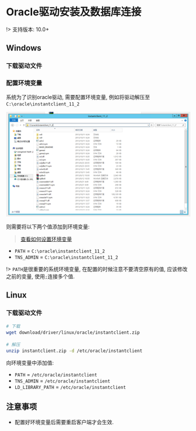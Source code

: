 # Oracle驱动安装及数据库连接

!> 支持版本: 10.0+

## Windows

### 下载驱动文件

### 配置环境变量

系统为了识别oracle驱动, 需要配置环境变量, 例如将驱动解压至`C:\oracle\instantclient_11_2`

![](img/abc3bab6a637b891f1f310a72ba4b524.png)

则需要将以下两个值添加到环境变量:

> [查看如何设置环境变量](/faq/how-to-set-env)

* `PATH` = `C:\oracle\instantclient_11_2`
* `TNS_ADMIN` = `C:\oracle\instantclient_11_2`


!> `PATH`是很重要的系统环境变量, 在配置的时候注意不要清空原有的值, 应该修改之前的变量, 使用`;`连接多个值.

## Linux

### 下载驱动文件

```bash
# 下载
wget download/driver/linux/oracle/instantclient.zip

# 解压
unzip instantclient.zip -d /etc/oracle/instantclient
```

向环境变量中添加值:

* `PATH` = `/etc/oracle/instantclient`
* `TNS_ADMIN` = `/etc/oracle/instantclient`
* `LD_LIBRARY_PATH` = `/etc/oracle/instantclient`

## 注意事项

* 配置好环境变量后需要重启客户端才会生效.
